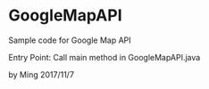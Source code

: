 # GoogleMapAPI
Sample code for Google Map API

Entry Point:
Call main method in GoogleMapAPI.java


by Ming 2017/11/7
